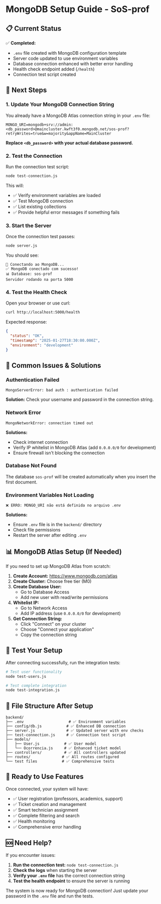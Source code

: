 # MongoDB Setup Guide - SoS-prof

## 📋 Current Status

✅ **Completed:**
- `.env` file created with MongoDB configuration template
- Server code updated to use environment variables
- Database connection enhanced with better error handling
- Health check endpoint added (`/health`)
- Connection test script created

## 🔧 Next Steps

### 1. **Update Your MongoDB Connection String**

You already have a MongoDB Atlas connection string in your `.env` file:
```
MONGO_URI=mongodb+srv://admin:<db_password>@maincluster.kwft3f0.mongodb.net/sos-prof?retryWrites=true&w=majority&appName=MainCluster
```

**Replace `<db_password>` with your actual database password.**

### 2. **Test the Connection**

Run the connection test script:
```bash
node test-connection.js
```

This will:
- ✅ Verify environment variables are loaded
- ✅ Test MongoDB connection
- ✅ List existing collections
- ✅ Provide helpful error messages if something fails

### 3. **Start the Server**

Once the connection test passes:
```bash
node server.js
```

You should see:
```
🔄 Conectando ao MongoDB...
✅ MongoDB conectado com sucesso!
📊 Database: sos-prof
Servidor rodando na porta 5000
```

### 4. **Test the Health Check**

Open your browser or use curl:
```bash
curl http://localhost:5000/health
```

Expected response:
```json
{
  "status": "OK",
  "timestamp": "2025-01-27T18:30:00.000Z",
  "environment": "development"
}
```

## 🚨 Common Issues & Solutions

### **Authentication Failed**
```
MongoServerError: bad auth : authentication failed
```
**Solution:** Check your username and password in the connection string.

### **Network Error**
```
MongoNetworkError: connection timed out
```
**Solutions:**
- Check internet connection
- Verify IP whitelist in MongoDB Atlas (add `0.0.0.0/0` for development)
- Ensure firewall isn't blocking the connection

### **Database Not Found**
The database `sos-prof` will be created automatically when you insert the first document.

### **Environment Variables Not Loading**
```
❌ ERRO: MONGO_URI não está definida no arquivo .env
```
**Solutions:**
- Ensure `.env` file is in the `backend/` directory
- Check file permissions
- Restart the server after editing `.env`

## 📊 MongoDB Atlas Setup (If Needed)

If you need to set up MongoDB Atlas from scratch:

1. **Create Account:** https://www.mongodb.com/atlas
2. **Create Cluster:** Choose free tier (M0)
3. **Create Database User:**
   - Go to Database Access
   - Add new user with read/write permissions
4. **Whitelist IP:**
   - Go to Network Access
   - Add IP address (use `0.0.0.0/0` for development)
5. **Get Connection String:**
   - Click "Connect" on your cluster
   - Choose "Connect your application"
   - Copy the connection string

## 🧪 Test Your Setup

After connecting successfully, run the integration tests:

```bash
# Test user functionality
node test-users.js

# Test complete integration
node test-integration.js
```

## 📁 File Structure After Setup

```
backend/
├── .env                    # ✅ Environment variables
├── config/db.js           # ✅ Enhanced DB connection
├── server.js              # ✅ Updated server with env checks
├── test-connection.js     # ✅ Connection test script
├── models/
│   ├── User.js           # ✅ User model
│   └── Ocorrencia.js     # ✅ Enhanced ticket model
├── controllers/          # ✅ All controllers updated
├── routes/              # ✅ All routes configured
└── test files           # ✅ Comprehensive tests
```

## 🎯 Ready to Use Features

Once connected, your system will have:

- ✅ User registration (professors, academics, support)
- ✅ Ticket creation and management
- ✅ Smart technician assignment
- ✅ Complete filtering and search
- ✅ Health monitoring
- ✅ Comprehensive error handling

## 🆘 Need Help?

If you encounter issues:

1. **Run the connection test:** `node test-connection.js`
2. **Check the logs** when starting the server
3. **Verify your `.env` file** has the correct connection string
4. **Test the health endpoint** to ensure the server is running

The system is now ready for MongoDB connection! Just update your password in the `.env` file and run the tests.
